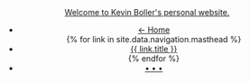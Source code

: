 
<!-- excerpt from /_includes/masthead.html -->
<header class="masthead">
  <div class="container">
    <a class="masthead__title" href="https://kdboller.github.io">Welcome to Kevin Boller's personal website.</a>
    <nav id="nav-primary" class="masthead__menu-wrapper">
      <ul class="masthead__menu">
        <li><a href="https://kdboller.github.io" class="masthead__menu-item">← Home</a></li>
        {% for link in site.data.navigation.masthead %}
          <li><a href="{{ site.url }}{{ link.url }}" class="masthead__menu-item">{{ link.title }}</a></li>
        {% endfor %}
        <li><a href="#0" class="overlay__menu-trigger masthead__menu-item" aria-label="Navigation Menu" title="Navigation Menu">•&nbsp;•&nbsp;•</a></li>
      </ul>
    </nav>
  </div>
</header>
